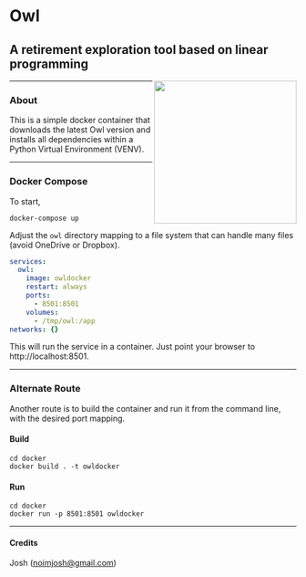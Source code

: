 # Owl   

## A retirement exploration tool based on linear programming

<img align=right src="https://raw.github.com/mdlacasse/Owl/main/docs/images/owl.png" width="250">

------------------------------------------------------------------------------------
### About
This is a simple docker container that downloads the latest Owl version and installs
all dependencies within a Python Virtual Environment (VENV).

------------------------------------------------------------------------------------
### Docker Compose
To start,
```shell
docker-compose up
```
Adjust the `owl` directory mapping to a file system that can handle many files (avoid OneDrive or Dropbox).

```yml
services:
  owl:
    image: owldocker
    restart: always
    ports:
      - 8501:8501
    volumes:
      - /tmp/owl:/app
networks: {}
```
This will run the service in a container. Just point your browser to http://localhost:8501.

------------------------------------------------------------------------------------
### Alternate Route
Another route is to build the container and run it from the command line,
with the desired port mapping.

#### Build
```shell
cd docker
docker build . -t owldocker
```

#### Run
```shell
cd docker
docker run -p 8501:8501 owldocker
```

------------------------------------------------------------------------------------

#### Credits
Josh (noimjosh@gmail.com)
